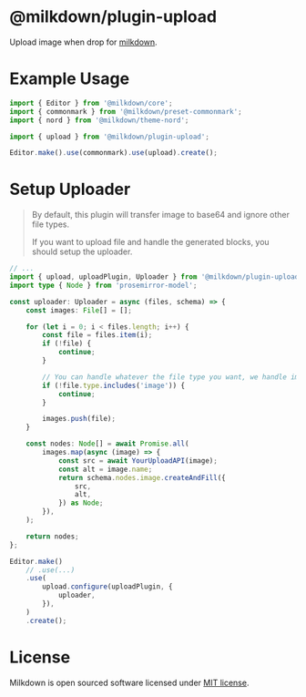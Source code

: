 # @milkdown/plugin-upload

Upload image when drop for [milkdown](https://saul-mirone.github.io/milkdown/).

# Example Usage

```typescript
import { Editor } from '@milkdown/core';
import { commonmark } from '@milkdown/preset-commonmark';
import { nord } from '@milkdown/theme-nord';

import { upload } from '@milkdown/plugin-upload';

Editor.make().use(commonmark).use(upload).create();
```

# Setup Uploader

> By default, this plugin will transfer image to base64 and ignore other file types.
>
> If you want to upload file and handle the generated blocks, you should setup the uploader.

```typescript
// ...
import { upload, uploadPlugin, Uploader } from '@milkdown/plugin-upload';
import type { Node } from 'prosemirror-model';

const uploader: Uploader = async (files, schema) => {
    const images: File[] = [];

    for (let i = 0; i < files.length; i++) {
        const file = files.item(i);
        if (!file) {
            continue;
        }

        // You can handle whatever the file type you want, we handle image here.
        if (!file.type.includes('image')) {
            continue;
        }

        images.push(file);
    }

    const nodes: Node[] = await Promise.all(
        images.map(async (image) => {
            const src = await YourUploadAPI(image);
            const alt = image.name;
            return schema.nodes.image.createAndFill({
                src,
                alt,
            }) as Node;
        }),
    );

    return nodes;
};

Editor.make()
    // .use(...)
    .use(
        upload.configure(uploadPlugin, {
            uploader,
        }),
    )
    .create();
```

# License

Milkdown is open sourced software licensed under [MIT license](https://github.com/Saul-Mirone/milkdown/blob/main/LICENSE).
